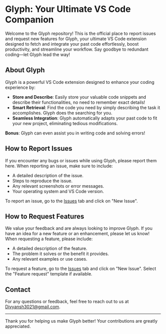 # Glyph: Your Ultimate VS Code Companion

Welcome to the Glyph repository! This is the official place to report issues and request new features for Glyph, your ultimate VS Code extension designed to fetch and integrate your past code effortlessly, boost productivity, and streamline your workflow. Say goodbye to redundant coding—let Glyph lead the way!

## About Glyph

Glyph is a powerful VS Code extension designed to enhance your coding experience by:

- **Store and Describe**: Easily store your valuable code snippets and describe their functionalities, no need to remember exact details!
- **Smart Retrieval**: Find the code you need by simply describing the task it accomplishes. Glyph does the searching for you.
- **Seamless Integration**: Glyph automatically adapts your past code to fit your new project, eliminating tedious modifications.

**Bonus**: Glyph can even assist you in writing code and solving errors!

## How to Report Issues

If you encounter any bugs or issues while using Glyph, please report them here. When reporting an issue, make sure to include:

- A detailed description of the issue.
- Steps to reproduce the issue.
- Any relevant screenshots or error messages.
- Your operating system and VS Code version.

To report an issue, go to the [Issues](https://github.com/Divyansh3021/glyph/issues) tab and click on "New Issue".

## How to Request Features

We value your feedback and are always looking to improve Glyph. If you have an idea for a new feature or an enhancement, please let us know! When requesting a feature, please include:

- A detailed description of the feature.
- The problem it solves or the benefit it provides.
- Any relevant examples or use cases.

To request a feature, go to the [Issues](https://github.com/Divyansh3021/glyph/issues) tab and click on "New Issue". Select the "Feature request" template if available.

## Contact

For any questions or feedback, feel free to reach out to us at Divyansh3021@gmail.com.

---

Thank you for helping us make Glyph better! Your contributions are greatly appreciated.

